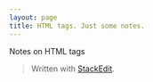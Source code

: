 ```yaml
---
layout: page
title: HTML tags. Just some notes.
---
```


Notes on HTML tags


> Written with [StackEdit](https://stackedit.io/). 






































































































